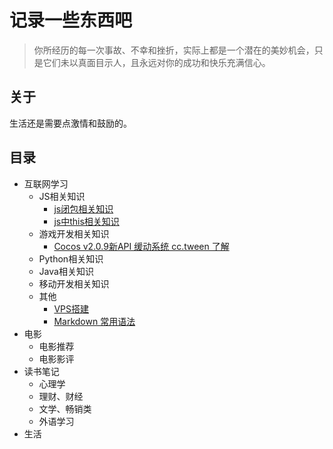 # 记录一些东西吧
> 你所经历的每一次事故、不幸和挫折，实际上都是一个潜在的美妙机会，只是它们未以真面目示人，且永远对你的成功和快乐充满信心。

## 关于
生活还是需要点激情和鼓励的。

## 目录
- 互联网学习
  - JS相关知识
    - [js闭包相关知识](https://github.com/zxgzlx/StudyNotes/issues/1)
    - [js中this相关知识](https://github.com/zxgzlx/StudyNotes/issues/2)
  - 游戏开发相关知识
    - [Cocos v2.0.9新API 缓动系统 cc.tween 了解](https://github.com/zxgzlx/blog/issues/5)
  - Python相关知识
  - Java相关知识
  - 移动开发相关知识
  - 其他
    - [VPS搭建](https://github.com/zxgzlx/blog/issues/3)
    - [Markdown 常用语法](https://github.com/zxgzlx/blog/issues/4)
- 电影
  - 电影推荐
  - 电影影评
- 读书笔记
  - 心理学
  - 理财、财经
  - 文学、畅销类
  - 外语学习
- 生活
